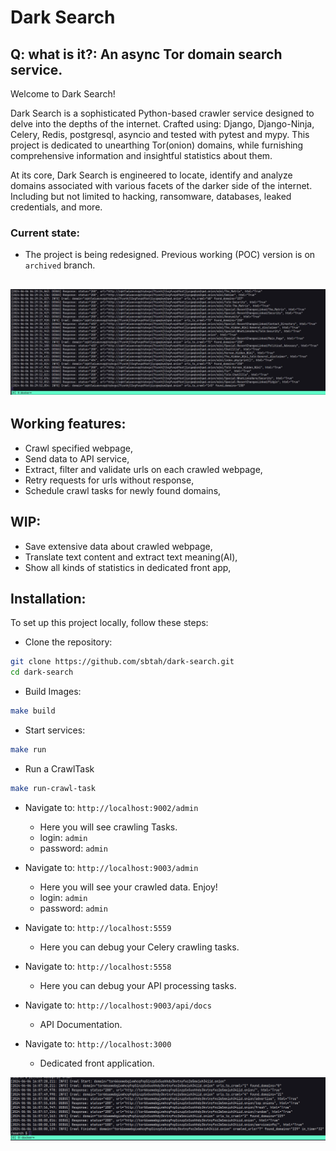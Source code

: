 # Dark Search
## Q: what is it?: An async Tor domain search service.

Welcome to Dark Search!

Dark Search is a sophisticated Python-based crawler service designed to delve into the depths of the internet. 
Crafted using: Django, Django-Ninja, Celery, Redis, postgresql, asyncio and tested with pytest and mypy.
This project is dedicated to unearthing Tor(onion) domains,
while furnishing comprehensive information and insightful statistics about them.

At its core, Dark Search is engineered to locate, identify and analyze domains associated with various facets of the darker side of the internet.
Including but not limited to hacking, ransomware, databases, leaked credentials, and more.

### Current state:
- The project is being redesigned. Previous working (POC) version is on `archived` branch.

![alt text](https://github.com/sbtah/dark-search/blob/main/1.png?raw=true)
----
## Working features:
- Crawl specified webpage,
- Send data to API service,
- Extract, filter and validate urls on each crawled webpage,
- Retry requests for urls without response,
- Schedule crawl tasks for newly found domains,

## WIP:
- Save extensive data about crawled webpage,
- Translate text content and extract text meaning(AI),
- Show all kinds of statistics in dedicated front app,

## Installation:
To set up this project locally, follow these steps:

- Clone the repository:
```bash
git clone https://github.com/sbtah/dark-search.git
cd dark-search
```

- Build Images:
```bash
make build
```

- Start services:
```bash
make run
```

- Run a CrawlTask
```bash
make run-crawl-task
```

- Navigate to: `http://localhost:9002/admin`
   - Here you will see crawling Tasks.
   - login: `admin`
   - password: `admin`

- Navigate to: `http://localhost:9003/admin`
  - Here you will see your crawled data. Enjoy!
  - login: `admin`
  - password: `admin`

- Navigate to: `http://localhost:5559`
   - Here you can debug your Celery crawling tasks.

- Navigate to: `http://localhost:5558`
   - Here you can debug your API processing tasks.

- Navigate to: `http://localhost:9003/api/docs`
   - API Documentation.

- Navigate to: `http://localhost:3000`
   - Dedicated front application.

![alt text](https://github.com/sbtah/dark-search/blob/main/2.png?raw=true)
